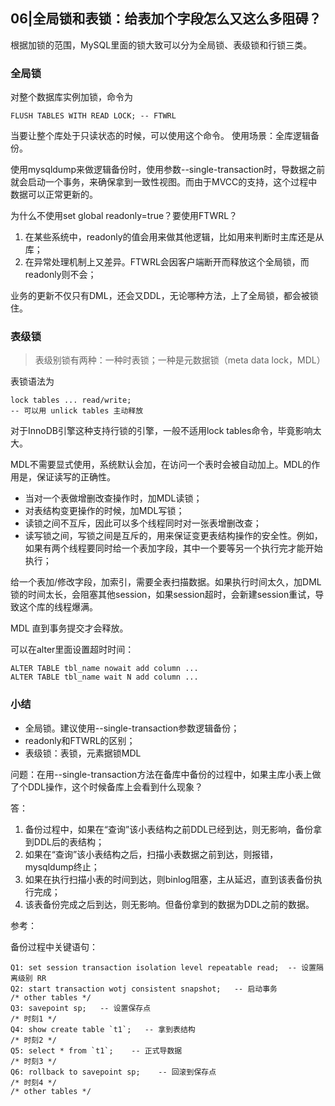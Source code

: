 ## 06|全局锁和表锁：给表加个字段怎么又这么多阻碍？

根据加锁的范围，MySQL里面的锁大致可以分为全局锁、表级锁和行锁三类。



### 全局锁

对整个数据库实例加锁，命令为

```MYSQL
FLUSH TABLES WITH READ LOCK; -- FTWRL
```

当要让整个库处于只读状态的时候，可以使用这个命令。
使用场景：全库逻辑备份。

使用mysqldump来做逻辑备份时，使用参数--single-transaction时，导数据之前就会启动一个事务，来确保拿到一致性视图。而由于MVCC的支持，这个过程中数据可以正常更新的。

为什么不使用set global readonly=true？要使用FTWRL？

1. 在某些系统中，readonly的值会用来做其他逻辑，比如用来判断时主库还是从库；
2. 在异常处理机制上又差异。FTWRL会因客户端断开而释放这个全局锁，而readonly则不会；

业务的更新不仅只有DML，还会又DDL，无论哪种方法，上了全局锁，都会被锁住。



### 表级锁

> 表级别锁有两种：一种时表锁；一种是元数据锁（meta data lock，MDL）

表锁语法为

```MYSQL
lock tables ... read/write;
-- 可以用 unlick tables 主动释放
```

对于InnoDB引擎这种支持行锁的引擎，一般不适用lock tables命令，毕竟影响太大。

MDL不需要显式使用，系统默认会加，在访问一个表时会被自动加上。MDL的作用是，保证读写的正确性。

- 当对一个表做增删改查操作时，加MDL读锁；
- 对表结构变更操作的时候，加MDL写锁；
- 读锁之间不互斥，因此可以多个线程同时对一张表增删改查；
- 读写锁之间，写锁之间是互斥的，用来保证变更表结构操作的安全性。例如，如果有两个线程要同时给一个表加字段，其中一个要等另一个执行完才能开始执行；

给一个表加/修改字段，加索引，需要全表扫描数据。如果执行时间太久，加DML锁的时间太长，会阻塞其他session，如果session超时，会新建session重试，导致这个库的线程爆满。

MDL 直到事务提交才会释放。

可以在alter里面设置超时时间：

```MYSQL
ALTER TABLE tbl_name nowait add column ...
ALTER TABLE tbl_name wait N add column ...
```



### 小结

- 全局锁。建议使用--single-transaction参数逻辑备份；
- readonly和FTWRL的区别；
- 表级锁：表锁，元素据锁MDL

 问题：在用--single-transaction方法在备库中备份的过程中，如果主库小表上做了个DDL操作，这个时候备库上会看到什么现象？

答：

1. 备份过程中，如果在“查询”该小表结构之前DDL已经到达，则无影响，备份拿到DDL后的表结构；
2. 如果在“查询”该小表结构之后，扫描小表数据之前到达，则报错，mysqldump终止；
3. 如果在执行扫描小表的时间到达，则binlog阻塞，主从延迟，直到该表备份执行完成；
4. 该表备份完成之后到达，则无影响。但备份拿到的数据为DDL之前的数据。

参考：

备份过程中关键语句：

```mysql
Q1: set session transaction isolation level repeatable read;  -- 设置隔离级别 RR
Q2: start transaction wotj consistent snapshot;   -- 启动事务
/* other tables */
Q3: savepoint sp;   -- 设置保存点
/* 时刻1 */
Q4: show create table `t1`;   -- 拿到表结构
/* 时刻2 */
Q5: select * from `t1`;    -- 正式导数据
/* 时刻3 */
Q6: rollback to savepoint sp;    -- 回滚到保存点
/* 时刻4 */
/* other tables */
```